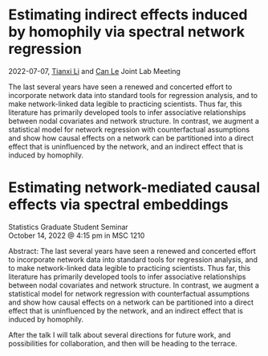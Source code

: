 # Estimating indirect effects induced by homophily via spectral network regression
2022-07-07, [Tianxi Li](https://sites.google.com/view/tianxili-homepage/home) and [Can Le](https://statistics.ucdavis.edu/people/can-le) Joint Lab Meeting



The last several years have seen a renewed and concerted effort to incorporate network data into standard tools for regression analysis, and to make network-linked data legible to practicing scientists. Thus far, this literature has primarily developed tools to infer associative relationships between nodal covariates and network structure. In contrast, we augment a statistical model for network regression with counterfactual assumptions and show how causal effects on a network can be partitioned into a direct effect that is uninfluenced by the network, and an indirect effect that is induced by homophily.

# Estimating network-mediated causal effects via spectral embeddings

Statistics Graduate Student Seminar  
October 14, 2022 @ 4:15 pm in MSC 1210  

Abstract: The last several years have seen a renewed and concerted effort to incorporate network data into standard tools for regression analysis, and to make network-linked data legible to practicing scientists. Thus far, this literature has primarily developed tools to infer associative relationships between nodal covariates and network structure. In contrast, we augment a statistical model for network regression with counterfactual assumptions and show how causal effects on a network can be partitioned into a direct effect that is uninfluenced by the network, and an indirect effect that is induced by homophily.

After the talk I will talk about several directions for future work, and possibilities for collaboration, and then will be heading to the terrace.

